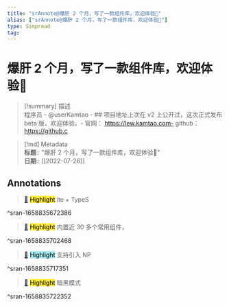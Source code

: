 ```yaml
---
title: "srAnnote@爆肝 2 个月，写了一款组件库，欢迎体验👏"
alias: ["srAnnote@爆肝 2 个月，写了一款组件库，欢迎体验👏"]
type: Simpread
tag: 
---
```


# 爆肝 2 个月，写了一款组件库，欢迎体验👏

> [!summary] 描述  
> 程序员 - @userKamtao - ## 项目地址上次在 v2 上公开过，这次正式发布 beta 版，欢迎体验。- 官网： https://lew.kamtao.com- github： https://github.c

> [!md] Metadata  
> **标题**:: "爆肝 2 个月，写了一款组件库，欢迎体验👏"  
> **日期**:: [[2022-07-26]]  

## Annotations

> [📌](<http://localhost:7026/reading/8#id=1658835672386>) <mark style="background-color: #ffeb3b">Highlight</mark> 
> ite + TypeS

^sran-1658835672386


> [📌](<http://localhost:7026/reading/8#id=1658835702468>) <mark style="background-color: #ffeb3b">Highlight</mark> 
> 内置近 30 多个常用组件，

^sran-1658835702468


> [📌](<http://localhost:7026/reading/8#id=1658835717351>) <mark style="background-color: #a2e9f2">Highlight</mark> 
> 支持引入 NP

^sran-1658835717351


> [📌](<http://localhost:7026/reading/8#id=1658835722352>) <mark style="background-color: #ffeb3b">Highlight</mark> 
> 暗黑模式

^sran-1658835722352




